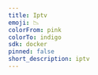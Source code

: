 ```yaml
---
title: Iptv
emoji: 📉
colorFrom: pink
colorTo: indigo
sdk: docker
pinned: false
short_description: iptv
---
```

